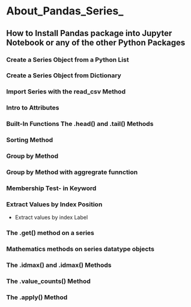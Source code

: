 # About_Pandas_Series_
## How to Install Pandas package into Jupyter Notebook or any of the other Python Packages
### Create a Series Object from a Python List
### Create a Series Object from Dictionary
### Import Series with the read_csv Method
### Intro to Attributes
### Built-In Functions The .head() and .tail() Methods
### Sorting Method
### Group by  Method
### Group by  Method with aggregrate funnction
### Membership Test- in Keyword
### Extract Values by Index Position
+ Extract values by index Label
### The .get() method on a series
### Mathematics methods on series datatype objects
### The .idmax() and .idmax() Methods
### The .value_counts() Method
### The .apply() Method
